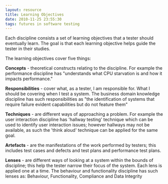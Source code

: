 ```yaml
---
layout: resource
title: Learning Objectives
date: 2010-11-25 23:55:30
tags: futures in software testing
---
```

Each discipline consists a set of learning objectives that a tester should eventually learn. The goal is that each learning objective helps guide the tester in their studies.

The learning objectives cover five things:

**Concepts** - theoretical constructs relating to the discipline. For example the performance discipline has "understands what CPU starvation is and how it impacts performance."

**Responsibilities** - cover what, as a tester, I am responsible for. What I should be covering when I test a system. The business domain knowledge discipline has such responsibilities as "the identification of systems that require failure evident capabilities but do not feature them"

**Techniques** - are different ways of approaching a problem. For example the user interaction discipline has 'hallway testing' technique which can be used to identify user interaction issues; however hallways may not be available, as such the 'think aloud' technique can be applied for the same goal.

**Artefacts** - are the manifestations of the work performed by testers; this includes test cases and defects and test plans and performance test plans.

**Lenses** - are different ways of looking at a system within the bounds of discipline; this help the tester narrow their focus of the system. Each lens is applied one at a time. The behaviour and functionality discipline has such lenses as: Behaviour, Functionality, Compliance and Data Integrity